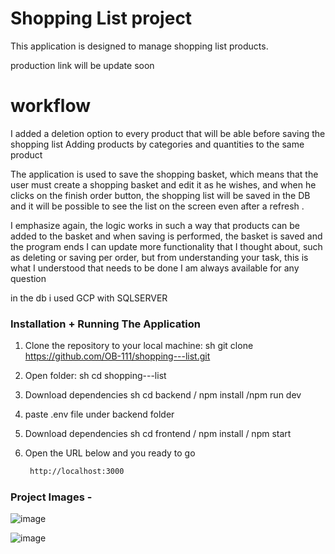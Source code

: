 # Shopping List project

This application is designed to manage shopping list products.

production link will be update soon

# workflow

I added a deletion option to every product that will be able before saving the shopping list
Adding products by categories and quantities to the same product

The application is used to save the shopping basket, which means that the user must create a shopping basket and edit it as he wishes,
and when he clicks on the finish order button, the shopping list will be saved in the DB and it will be possible to see the list on the screen even after a refresh .

I emphasize again, the logic works in such a way that products can be added to the basket and when saving is performed, the basket is saved and the program ends
I can update more functionality that I thought about, such as deleting or saving per order, but from understanding your task, this is what I understood that needs to be done
I am always available for any question

in the db i used GCP with SQLSERVER
### Installation + Running The Application

1. Clone the repository to your local machine:
   sh
   git clone https://github.com/OB-111/shopping---list.git
   
2. Open folder:
   sh
   cd shopping---list

3. Download dependencies 
   sh
   cd backend / npm install /npm run dev

4. paste .env file under backend folder
 
5. Download dependencies 
   sh
   cd frontend / npm install / npm start
     
6. Open the URL below and you ready to go
    ```sh
     http://localhost:3000

  ### Project Images -
  ![image](https://github.com/user-attachments/assets/a96ed98e-4e48-48a2-96cc-eeb342487e82)

 ![image](https://github.com/user-attachments/assets/b4eeff1e-ba1e-4688-9b8a-717a8829dbc7)
